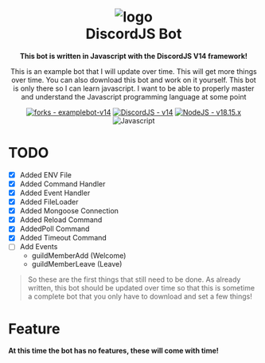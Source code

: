 <h1 align="center">
  <img alt="logo" src="https://uploads.vapee.dev/JolA8/wOfelEmE96.png/raw"><br/>
  DiscordJS Bot
</h1>

<p align="center"><b>This bot is written in Javascript with the DiscordJS V14 framework!</b></p>

<p align="center">This is an example bot that I will update over time. This will get more things over time. You can also download this bot and work on it yourself. This bot is only there so I can learn javascript. I want to be able to properly master and understand the Javascript programming language at some point</p>

<p align="center">
    <a href="https://github.com/xd-vape/examplebot-v14"><img src="https://img.shields.io/github/forks/xd-vape/examplebot-v14?style=for-the-badge" alt="forks - examplebot-v14"></a>
    <a href="https://discord.js.org/"><img src="https://img.shields.io/badge/DiscordJS-v14-7289da?style=for-the-badge&logo=discord" alt="DiscordJS - v14"></a>
    <a href="https://nodejs.org/en/download"><img src="https://img.shields.io/badge/NodeJS-v18.15.x-6cc24a?style=for-the-badge&logo=nodedotjs" alt="NodeJS - v18.15.x"></a>
    <a><img src="https://img.shields.io/badge/Javascript-F7DF1E?style=for-the-badge&logo=javascript&logoColor=%23fff" alt="Javascript"></a>
</p>

# TODO

- [x] Added ENV File
- [x] Added Command Handler
- [x] Added Event Handler
- [x] Added FileLoader
- [x] Added Mongoose Connection
- [x] Added Reload Command
- [x] AddedPoll Command
- [x] Added Timeout Command
- [ ] Add Events
  - guildMemberAdd (Welcome)
  - guildMemberLeave (Leave)

> So these are the first things that still need to be done. As already written, this bot should be updated over time so that this is sometime a complete bot that you only have to download and set a few things!

# Feature

**At this time the bot has no features, these will come with time!**
